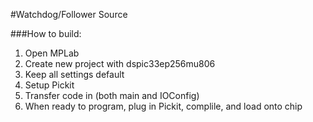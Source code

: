 #Watchdog/Follower Source

###How to build:
1. Open MPLab
2. Create new project with dspic33ep256mu806
3. Keep all settings default
4. Setup Pickit
5. Transfer code in (both main and IOConfig)
6. When ready to program, plug in Pickit, complile, and load onto chip
